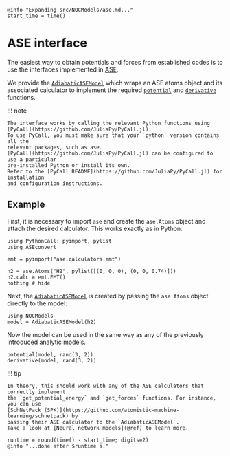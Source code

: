 ```@setup logging
@info "Expanding src/NQCModels/ase.md..."
start_time = time()
```
# ASE interface

The easiest way to obtain potentials and forces from established codes is to
use the interfaces implemented in [ASE](https://wiki.fysik.dtu.dk/ase/).

We provide the [`AdiabaticASEModel`](@ref) which wraps an ASE atoms object and its
associated calculator to implement the required [`potential`](@ref) and
[`derivative`](@ref) functions.

!!! note

    The interface works by calling the relevant Python functions using
    [PyCall](https://github.com/JuliaPy/PyCall.jl).
    To use PyCall, you must make sure that your `python` version contains all the
    relevant packages, such as ase.
    [PyCall](https://github.com/JuliaPy/PyCall.jl) can be configured to use a particular
    pre-installed Python or install its own.
    Refer to the [PyCall README](https://github.com/JuliaPy/PyCall.jl) for installation
    and configuration instructions.
    
## Example

First, it is necessary to import `ase` and create the `ase.Atoms` object and attach
the desired calculator. This works exactly as in Python:
```@example ase
using PythonCall: pyimport, pylist
using ASEconvert

emt = pyimport("ase.calculators.emt")

h2 = ase.Atoms("H2", pylist([(0, 0, 0), (0, 0, 0.74)]))
h2.calc = emt.EMT()
nothing # hide
```

Next, the [`AdiabaticASEModel`](@ref) is created by passing the `ase.Atoms` object directly
to the model:
```@repl ase
using NQCModels
model = AdiabaticASEModel(h2)
```
Now the model can be used in the same way as any of the previously introduced
analytic models.
```@repl ase
potential(model, rand(3, 2))
derivative(model, rand(3, 2))
```

!!! tip 

    In theory, this should work with any of the ASE calculators that correctly implement
    the `get_potential_energy` and `get_forces` functions. For instance, you can use
    [SchNetPack (SPK)](https://github.com/atomistic-machine-learning/schnetpack) by
    passing their ASE calculator to the `AdiabaticASEModel`.
    Take a look at [Neural network models](@ref) to learn more.
```@setup logging
runtime = round(time() - start_time; digits=2)
@info "...done after $runtime s."
```

